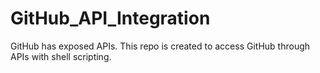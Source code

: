 # GitHub_API_Integration
GitHub has exposed APIs. This repo is created to access GitHub through APIs with shell scripting.
